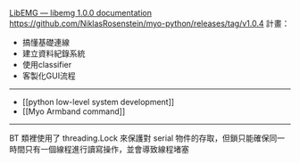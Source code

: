 [LibEMG — libemg 1.0.0 documentation](https://libemg.github.io/libemg/index.html)
https://github.com/NiklasRosenstein/myo-python/releases/tag/v1.0.4
計畫：
- 搞懂基礎連線
- 建立資料紀錄系統
- 使用classifier
- 客製化GUI流程

---
- [[python low-level system development]]
- [[Myo Armband command]]

---
BT 類裡使用了 threading.Lock 來保護對 serial 物件的存取，但鎖只能確保同一時間只有一個線程進行讀寫操作，並會導致線程堵塞